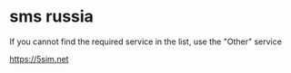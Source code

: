# sms russia

If you cannot find the required service in the list, use the "Other" service

https://5sim.net
